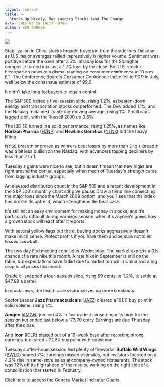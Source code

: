```yaml
---
layout: content
title: >-
  Stocks Up Nicely, But Lagging Stocks Lead The Charge
date: 2015-07-28 19:14 -0700
author: KEN SHREVE
---
```






![](https://www.investors.com/wp-content/uploads/ibd-migrated-images/MPv_150729_635736951081031702.png)










Stabilization in China stocks brought buyers in from the sidelines Tuesday as U.S. major averages rallied impressively in higher volume. Sentiment was positive before the open after a 5% intraday loss for the Shanghai composite turned into just a 1.7% loss by the close. But U.S. stocks hiccuped on news of a dismal reading on consumer confidence at 10 a.m. ET. The Conference Board's Consumer Confidence Index fell to 90.9 in July, well below the consensus estimate of 99.6.


It didn't take long for buyers to regain control.


The S&P 500 halted a five-session slide, rising 1.2%, as beaten-down energy and transportation stocks outperformed. The Dow added 1.1%, and the Nasdaq reclaimed its 50-day moving average, rising 1%. Small caps lagged a bit, with the Russell 2000 up 0.8%.


The IBD 50 turned in a solid performance, rising 1.25%, as names like **Horizon Pharma** ([HZNP](https://research.investors.com/quote.aspx?symbol=HZNP)) and **NewLink Genetics** ([NLNK](https://research.investors.com/quote.aspx?symbol=NLNK)) did the heavy lifting.


NYSE breadth improved as winners beat losers by more than 2 to 1. Breadth was a bit less bullish on the Nasdaq, with advancers topping decliners by less than 2 to 1.


Tuesday's gains were nice to see, but it doesn't mean that new highs are right around the corner, especially when much of Tuesday's strength came from lagging industry groups.


An elevated distribution count in the S&P 500 and a recent development in the S&P 500's monthly chart still give pause: Draw a trend line connecting the major lows since the March 2009 bottom, and you'll see that the index has broken its uptrend, which strengthens the bear case.


It's still not an easy environment for making money in stocks, and it's particularly difficult during earnings season, when it's anyone's guess how a growth stock will react after it reports.


With several yellow flags out there, buying stocks aggressively doesn't make much sense. Protect profits if you have them and be sure not to let losses snowball.


The two-day Fed meeting concludes Wednesday. The market expects a 0% chance of a rate hike this month. A rate hike in September is still on the table, but expectations have faded due to market turmoil in China and a big drop in oil prices this month.


Crude oil snapped a four-session slide, rising 59 cents, or 1.2%, to settle at $47.98 a barrel.


In stock news, the health care sector served up three breakouts.


Sector Leader **Jazz Pharmaceuticals** ([JAZZ](https://research.investors.com/quote.aspx?symbol=JAZZ)) cleared a 191.11 buy point in solid volume, rising 4%. 


**Amgen** ([AMGN](https://research.investors.com/quote.aspx?symbol=AMGN)) jumped 4% in fast trade. It closed near its high for the session but ended just below a 173.70 entry. Earnings are due Thursday after the close.


And **Icon** ([ICLR](https://research.investors.com/quote.aspx?symbol=ICLR)) blasted out of a 19-week base after reporting strong earnings. It cleared a 72.50 buy point with conviction.


Tuesday's after-hours session had plenty of fireworks. **Buffalo Wild Wings** ([BWLD](https://research.investors.com/quote.aspx?symbol=BWLD)) soared 7%. Earnings missed estimates, but investors focused on a 4.2% rise in same-store sales at company-owned restaurants. The stock was 12% off its high ahead of the results, working on the right side of a consolidation that started in February.


[Click here to access the General Market Indicator Charts](https://www.investors.com/pdf/GMI_072915.pdf)




